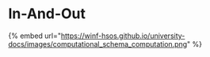 # In-And-Out

{% embed url="https://winf-hsos.github.io/university-docs/images/computational_schema_computation.png" %}
